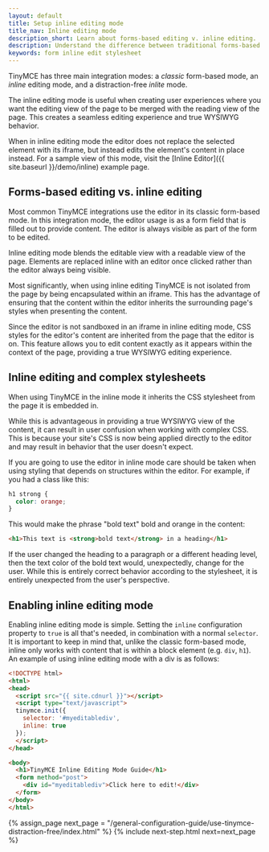```yaml
---
layout: default
title: Setup inline editing mode
title_nav: Inline editing mode
description_short: Learn about forms-based editing v. inline editing.
description: Understand the difference between traditional forms-based editing and advanced inline editing.
keywords: form inline edit stylesheet
---
```


TinyMCE has three main integration modes: a _classic_ form-based mode, an _inline_ editing mode, and a distraction-free _inlite_ mode.

The inline editing mode is useful when creating user experiences where you want the editing view of the page to be merged with the reading view of the page. This creates a seamless editing experience and true WYSIWYG behavior.

When in inline editing mode the editor does not replace the selected element with its iframe, but instead edits the element's content in place instead. For a sample view of this mode, visit the [Inline Editor]({{ site.baseurl }}/demo/inline) example page.


## Forms-based editing vs. inline editing

Most common TinyMCE integrations use the editor in its classic form-based mode. In this integration mode, the editor usage is as a form field that is filled out to provide content. The editor is always visible as part of the form to be edited.

Inline editing mode blends the editable view with a readable view of the page. Elements are replaced inline with an editor once clicked rather than the editor always being visible.

Most significantly, when using inline editing TinyMCE is not isolated from the page by being encapsulated within an iframe. This has the advantage of ensuring that the content within the editor inherits the surrounding page's styles when presenting the content.

Since the editor is not sandboxed in an iframe in inline editing mode, CSS styles for the editor's content are inherited from the page that the editor is on. This feature allows you to edit content exactly as it appears within the context of the page, providing a true WYSIWYG editing experience.


## Inline editing and complex stylesheets

When using TinyMCE in the inline mode it inherits the CSS stylesheet from the page it is embedded in.

While this is advantageous in providing a true WYSIWYG view of the content, it can result in user confusion when working with complex CSS. This is because your site's CSS is now being applied directly to the editor and may result in behavior that the user doesn't expect.

If you are going to use the editor in inline mode care should be taken when using styling that depends on structures within the editor. For example, if you had a class like this:

```css
h1 strong {
  color: orange;
}
```

This would make the phrase "bold text" bold and orange in the content:

```html
<h1>This text is <strong>bold text</strong> in a heading</h1>
```

If the user changed the heading to a paragraph or a different heading level, then the text color of the bold text would, unexpectedly, change for the user. While this is entirely correct behavior according to the stylesheet, it is entirely unexpected from the user's perspective.


## Enabling inline editing mode

Enabling inline editing mode is simple. Setting the `inline` configuration property to `true` is all that's needed, in combination with a normal `selector`. It is important to keep in mind that, unlike the classic form-based mode, inline only works with content that is within a block element (e.g. `div`, `h1`). An example of using inline editing mode with a div is as follows:

```html
<!DOCTYPE html>
<html>
<head>
  <script src="{{ site.cdnurl }}"></script>
  <script type="text/javascript">
  tinymce.init({
    selector: '#myeditablediv',
    inline: true
  });
  </script>
</head>

<body>
  <h1>TinyMCE Inline Editing Mode Guide</h1>
  <form method="post">
    <div id="myeditablediv">Click here to edit!</div>
  </form>
</body>
</html>
```

{% assign_page next_page = "/general-configuration-guide/use-tinymce-distraction-free/index.html" %}
{% include next-step.html next=next_page %}
